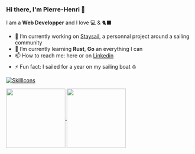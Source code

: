 ### Hi there, I'm Pierre-Henri 👋

I am a **Web Developper** and I love 💻 & 🐈‍⬛

- 🔭 I’m currently working on [Staysail](https://github.com/staysail-io), a personnal project around a sailing community
- 🌱 I’m currently learning **Rust**, **Go** an everything I can
- 📫 How to reach me: here or on [Linkedin](https://www.linkedin.com/in/pierre-henri-bourdeau/)
- ⚡ Fun fact: I sailed for a year on my sailing boat ⛵



[![SkillIcons](https://skillicons.dev/icons?i=py,rust,fastapi,docker,neovim,php,ts,angular,gcp,linux,bash)](https://skillicons.dev)<br/>

<a href="https://github.com/anuraghazra/github-readme-stats">
  <img height=160 align="center" src="https://github-readme-stats.vercel.app/api?username=bourdeau&theme=transparent&count_private=true&hide_border=false&border_color=30363d" />
</a>
<a href="https://github.com/anuraghazra/github-readme-stats">
  <img height=160 align="center" src="https://github-readme-stats.vercel.app/api/top-langs?username=bourdeau&layout=compact&langs_count=10&count_private=true&card_width=320&hide_border=false&theme=transparent&border_color=30363d&hide=jupyter%20notebook,html" />
</a>
